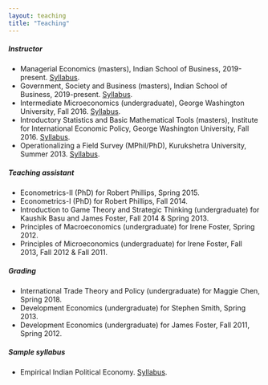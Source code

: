 ```yaml
---
layout: teaching
title: "Teaching"
---
```


##### Instructor

* Managerial Economics (masters), Indian School of Business, 2019-present. [Syllabus](/teaching/syllabus/dar_isb_managerial_economics.pdf).
* Government, Society and Business (masters), Indian School of Business, 2019-present. [Syllabus](/teaching/syllabus/dar_isb_government_society_business.pdf).
* Intermediate Microeconomics (undergraduate), George Washington University, Fall 2016. [Syllabus](/teaching/syllabus/dar_gwu_intermediate_micro.pdf).
* Introductory Statistics and Basic Mathematical Tools (masters), Institute for International Economic Policy, George Washington University, Fall 2016. [Syllabus](/teaching/syllabus/dar_iiep_introductory_statistics.pdf).
* Operationalizing a Field Survey (MPhil/PhD), Kurukshetra University, Summer 2013. [Syllabus](/teaching/syllabus/dar_kuk_operationalizing_field_survey.pdf).

##### Teaching assistant

* Econometrics-II (PhD) for Robert Phillips, Spring 2015.
* Econometrics-I (PhD) for Robert Phillips, Fall 2014.
* Introduction to Game Theory and Strategic Thinking (undergraduate) for Kaushik Basu and James Foster, Fall 2014 & Spring 2013.
* Principles of Macroeconomics (undergraduate) for Irene Foster, Spring 2012.
* Principles of Microeconomics (undergraduate) for Irene Foster, Fall 2013, Fall 2012 & Fall 2011.

##### Grading

* International Trade Theory and Policy (undergraduate) for Maggie Chen, Spring 2018.
* Development Economics (undergraduate) for Stephen Smith, Spring 2013.
* Development Economics (undergraduate) for James Foster, Fall 2011, Spring 2012.

##### Sample syllabus

* Empirical Indian Political Economy. [Syllabus](/teaching/syllabus/dar_sample_empirical_indian_political_economy.pdf).